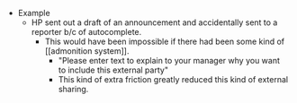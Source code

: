 - Example
    - HP sent out a draft of an announcement and accidentally sent to a reporter b/c of autocomplete.
        - This would have been impossible if there had been some kind of [[admonition system]].
            - "Please enter text to explain to your manager why you want to include this external party"
            - This kind of extra friction greatly reduced this kind of external sharing.
